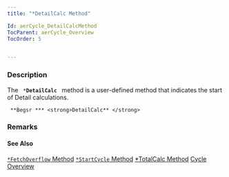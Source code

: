 ```yaml
---
title: "*DetailCalc Method"

Id: aerCycle_DetailCalcMethod
TocParent: aerCycle_Overview
TocOrder: 5


---
```


### Description
The <code> ***DetailCalc** </code> method is a user-defined method that indicates the start of Detail calculations. 

```
 **Begsr *** <strong>DetailCalc** </strong>
```

### Remarks


#### See Also
[<code>*FetchOverflow</code> Method](aerCycle_FetchOverflowMethod.html)
[<code>*StartCycle</code> Method](aerCycle_StartCycleMethod.html)
[*TotalCalc Method](aerCycle_TotalCalcMethod.html)
[Cycle Overview](aerCycle_Overview.html) 
